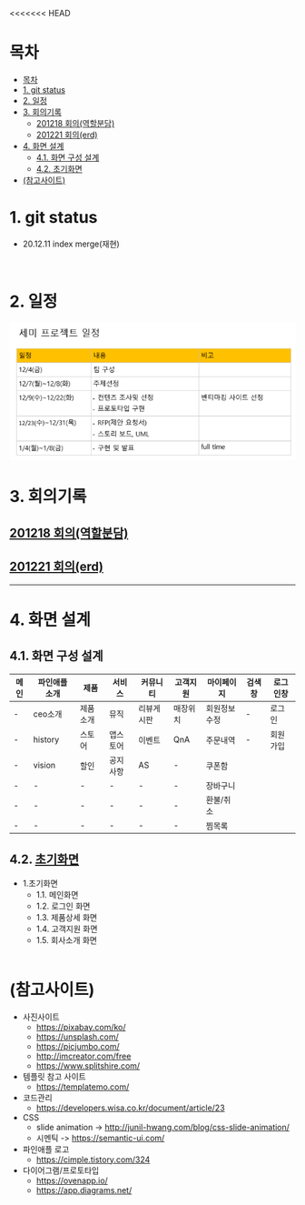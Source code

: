 <<<<<<< HEAD
# 목차


- [목차](#목차)
- [1. git status](#1-git-status)
- [2. 일정](#2-일정)
- [3. 회의기록](#3-회의기록)
  - [201218 회의(역할분담)](#201218-회의역할분담)
  - [201221 회의(erd)](#201221-회의erd)
- [4. 화면 설계](#4-화면-설계)
  - [4.1. 화면 구성 설계](#41-화면-구성-설계)
  - [4.2. 초기화면](#42-초기화면)
- [(참고사이트)](#참고사이트)



# 1. git status
- 20.12.11 index merge(재현)


<br>

# 2. 일정
<img src="related/img/semitable.png"/>
<br>

# 3. 회의기록
## [201218 회의(역할분담)](related/설계/201218.md)
## [201221 회의(erd)](related/회의/201221.md)
<hr>

# 4. 화면 설계
## 4.1. 화면 구성 설계
|메인|파인애플 소개|제품|서비스|커뮤니티|고객지원|마이페이지|검색창|로그인창|
|---|-----|-----|---|---|---|---|---|---|
|-|ceo소개|제품소개|뮤직|리뷰게시판|매장위치|회원정보수정|-|로그인|
|-|history|스토어|앱스토어|이벤트|QnA|주문내역|-|회원가입|
|-|vision|할인|공지사항|AS|-|쿠폰함|
|-|-|-|-|-|-|장바구니
|-|-|-|-|-|-|환불/취소
|-|-|-|-|-|-|찜목록

## 4.2. [초기화면](related/설계/201216.md)
- 1.초기화면
  - 1.1. 메인화면
  - 1.2. 로그인 화면
  - 1.3. 제품상세 화면
  - 1.4. 고객지원 화면
  - 1.5. 회사소개 화면
  <br>
  
# (참고사이트)
- 사진사이트
  - https://pixabay.com/ko/
  - https://unsplash.com/
  - https://picjumbo.com/
  - http://imcreator.com/free
  - https://www.splitshire.com/
- 템플릿 참고 사이트
  - https://templatemo.com/
- 코드관리
  - https://developers.wisa.co.kr/document/article/23
- CSS
  - slide animation -> http://junil-hwang.com/blog/css-slide-animation/
  - 시멘틱 -> https://semantic-ui.com/
- 파인애플 로고
  - https://cimple.tistory.com/324
- 다이어그램/프로토타입
  - https://ovenapp.io/
  - https://app.diagrams.net/